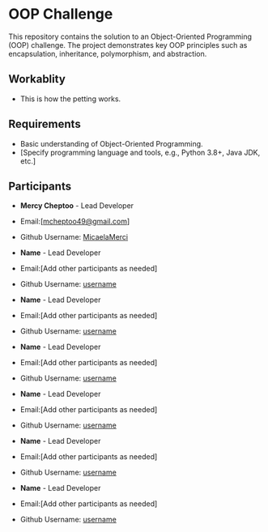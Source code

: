 # OOP Challenge

This repository contains the solution to an Object-Oriented Programming (OOP) challenge. The project demonstrates key OOP principles such as encapsulation, inheritance, polymorphism, and abstraction.

## Workablity
- This is how the petting works.


## Requirements

- Basic understanding of Object-Oriented Programming.
- [Specify programming language and tools, e.g., Python 3.8+, Java JDK, etc.]

## Participants

- **Mercy Cheptoo** - Lead Developer
- Email:[mcheptoo49@gmail.com]
- Github Username: [MicaelaMerci](https://github.com/MicaelaMerci)

- **Name** - Lead Developer
- Email:[Add other participants as needed]
- Github Username: [username](link)

- **Name** - Lead Developer
- Email:[Add other participants as needed]
- Github Username: [username](link)

- **Name** - Lead Developer
- Email:[Add other participants as needed]
- Github Username: [username](link)

- **Name** - Lead Developer
- Email:[Add other participants as needed]
- Github Username: [username](link)

- **Name** - Lead Developer
- Email:[Add other participants as needed]
- Github Username: [username](link)

- **Name** - Lead Developer
- Email:[Add other participants as needed]
- Github Username: [username](link)
